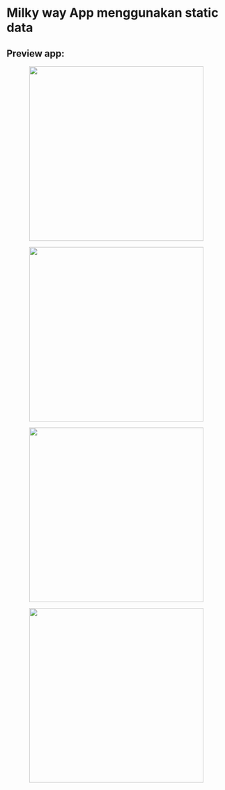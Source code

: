 # Milky way App menggunakan static data

## Preview app:
<p align="center"><a href="https://rendiputra.my,id" target="_blank"><img src="https://user-images.githubusercontent.com/34341857/153627597-95634664-c80e-4416-8fdc-69d0ca90642b.jpg" width="400"></a></p>
<p align="center"><a href="https://rendiputra.my,id" target="_blank"><img src="https://user-images.githubusercontent.com/34341857/153627692-6ad98efc-82f9-4677-9b66-568e5baf1e11.jpg"  width="400"></a></p>
<p align="center"><a href="https://rendiputra.my,id" target="_blank"><img src="https://user-images.githubusercontent.com/34341857/153625502-3adf4204-7499-4b98-b5b7-718d4dc8264b.jpg" width="400"></a></p>
<p align="center"><a href="https://rendiputra.my,id" target="_blank"><img src="https://user-images.githubusercontent.com/34341857/153627797-b5c5af4c-ef98-441f-9eee-22fa6987ccb9.jpg" width="400"></a></p>
